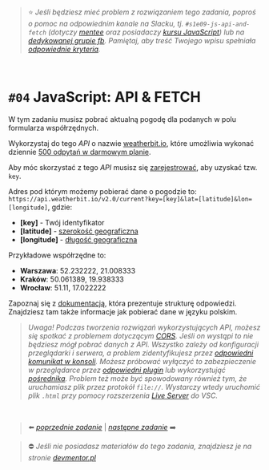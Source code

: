 > :star: *Jeśli będziesz mieć problem z rozwiązaniem tego zadania, poproś o pomoc na odpowiednim kanale na Slacku, tj. `#s1e09-js-api-and-fetch` (dotyczy [mentee](https://devmentor.pl/mentoring-javascript/) oraz posiadaczy [kursu JavaScript](https://devmentor.pl/p/javascript-for-beginners/)) lub na [dedykowanej grupie fb](https://www.facebook.com/groups/155234921740033). Pamiętaj, aby treść Twojego wpisu spełniała [odpowiednie kryteria](https://devmentor.pl/jak-prosic-o-pomoc/).*

&nbsp;

# `#04` JavaScript: API & FETCH

W tym zadaniu musisz pobrać aktualną pogodę dla podanych w polu formularza współrzędnych. 

Wykorzystaj do tego *API* o nazwie [weatherbit.io](https://www.weatherbit.io/), które umożliwia wykonać dziennie [500 odpytań w darmowym planie](https://www.weatherbit.io/pricing#standard). 

Aby móc skorzystać z tego *API* musisz się [zarejestrować](https://www.weatherbit.io/account/create), aby uzyskać tzw. `key`.

Adres pod którym możemy pobierać dane o pogodzie to: `https://api.weatherbit.io/v2.0/current?key=[key]&lat=[latitude]&lon=[longitude]`, gdzie:

* **[key]** - Twój identyfikator
* **[latitude]** - [szerokość geograficzna](https://pl.wikipedia.org/wiki/Szeroko%C5%9B%C4%87_geograficzna)
* **[longitude]** - [długość geograficzna](https://pl.wikipedia.org/wiki/D%C5%82ugo%C5%9B%C4%87_geograficzna)

Przykładowe współrzędne to:
* **Warszawa**: 52.232222, 21.008333
* **Kraków**: 50.061389, 19.938333
* **Wrocław**: 51.11, 17.022222

 Zapoznaj się z [dokumentacją](https://www.weatherbit.io/api/weather-current), która prezentuje strukturę odpowiedzi. Znajdziesz tam także informacje jak pobierać dane w języku polskim.

> *Uwaga! Podczas tworzenia rozwiązań wykorzystujących API, możesz się spotkać z problemem dotyczącym [CORS](https://sekurak.pl/czym-jest-cors-cross-origin-resource-sharing-i-jak-wplywa-na-bezpieczenstwo/). Jeśli on wystąpi to nie będziesz mógł pobrać danych z API. Wszystko zależy od konfiguracji przeglądarki i serwera, a problem zidentyfikujesz przez [odpowiedni komunikat w konsoli](https://www.google.com/search?q=cors+problem&source=lnms&tbm=isch). Możesz próbować wyłączyć to zabezpieczenie w przeglądarce przez [odpowiedni plugin](https://chrome.google.com/webstore/detail/moesif-orign-cors-changer/digfbfaphojjndkpccljibejjbppifbc) lub wykorzystująć [pośrednika](https://jsonp.afeld.me/). Problem też może być spowodowany również tym, że uruchamiasz plik przez protokół `file://`. Wystarczy wtedy uruchomić plik `.html` przy pomocy rozszerzenia [Live Server](https://marketplace.visualstudio.com/items?itemName=ritwickdey.LiveServer) do VSC.*


&nbsp;

> :arrow_left: [*poprzednie zadanie*](./../03) | [*następne zadanie*](./../05) :arrow_right:

> :no_entry: *Jeśli nie posiadasz materiałów do tego zadania, znajdziesz je na stronie [devmentor.pl](https://devmentor.pl/p/js-basics/)*
